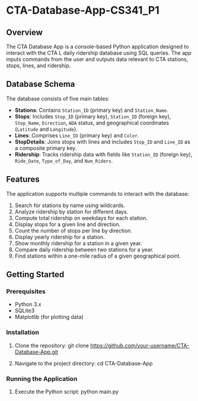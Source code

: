 # CTA-Database-App-CS341_P1

## Overview
The CTA Database App is a console-based Python application designed to interact with the CTA L daily ridership database using SQL queries. The app inputs commands from the user and outputs data relevant to CTA stations, stops, lines, and ridership.

## Database Schema
The database consists of five main tables:
- **Stations**: Contains `Station_ID` (primary key) and `Station_Name`.
- **Stops**: Includes `Stop_ID` (primary key), `Station_ID` (foreign key), `Stop_Name`, `Direction`, `ADA` status, and geographical coordinates (`Latitude` and `Longitude`).
- **Lines**: Comprises `Line_ID` (primary key) and `Color`.
- **StopDetails**: Joins stops with lines and includes `Stop_ID` and `Line_ID` as a composite primary key.
- **Ridership**: Tracks ridership data with fields like `Station_ID` (foreign key), `Ride_Date`, `Type_of_Day`, and `Num_Riders`.

## Features
The application supports multiple commands to interact with the database:
1. Search for stations by name using wildcards.
2. Analyze ridership by station for different days.
3. Compute total ridership on weekdays for each station.
4. Display stops for a given line and direction.
5. Count the number of stops per line by direction.
6. Display yearly ridership for a station.
7. Show monthly ridership for a station in a given year.
8. Compare daily ridership between two stations for a year.
9. Find stations within a one-mile radius of a given geographical point.

## Getting Started

### Prerequisites
- Python 3.x
- SQLite3
- Matplotlib (for plotting data)

### Installation
1. Clone the repository:
  git clone https://github.com/your-username/CTA-Database-App.git

2. Navigate to the project directory:
  cd CTA-Database-App

### Running the Application
1. Execute the Python script:
   python main.py
